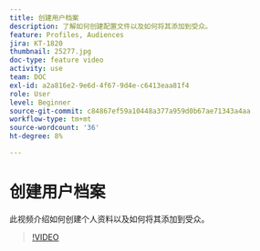 ```yaml
---
title: 创建用户档案
description: 了解如何创建配置文件以及如何将其添加到受众。
feature: Profiles, Audiences
jira: KT-1820
thumbnail: 25277.jpg
doc-type: feature video
activity: use
team: DOC
exl-id: a2a816e2-9e6d-4f67-9d4e-c6413eaa81f4
role: User
level: Beginner
source-git-commit: c84867ef59a10448a377a959d0b67ae71343a4aa
workflow-type: tm+mt
source-wordcount: '36'
ht-degree: 8%

---
```


# 创建用户档案

此视频介绍如何创建个人资料以及如何将其添加到受众。

>[!VIDEO](https://video.tv.adobe.com/v/25277/?quality=12&learn=on)
